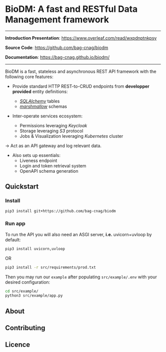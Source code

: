 # BioDM: A fast and RESTful Data Management framework

---

**Introduction Presentation**: <a href="https://www.overleaf.com/read/wxpdnptnkpsy" target="_blank">https://www.overleaf.com/read/wxpdnptnkpsy</a> 

**Source Code**: <a href="https://github.com/bag-cnag/biodm" target="_blank">https://github.com/bag-cnag/biodm</a>

**Documentation**: <a href="https://bag-cnag.github.io/biodm/" target="_blank">https://bag-cnag.github.io/biodm/</a>

---

BioDM is a fast, stateless and asynchronous REST API framework with the following core features:

- Provide standard HTTP REST-to-CRUD endpoints from **developper provided** entity definitions:
  - _[SQLAlchemy](https://github.com/sqlalchemy/sqlalchemy/)_ tables
  - _[marshmallow](https://github.com/marshmallow-code/marshmallow)_ schemas

- Inter-operate services ecosystem:
  - Permissions leveraging _Keycloak_
  - Storage leveraging _S3_ protocol
  - Jobs & Visualization leveraging _Kubernetes_ cluster

-> Act as an API gateway and log relevant data.

- Also sets up essentials:
  - Liveness endpoint
  - Login and token retrieval system
  - OpenAPI schema generation

## Quickstart

### Install
```bash
pip3 install git+https://github.com/bag-cnag/biodm
```

### Run app
To run the API you will also need an ASGI server, **i.e.** uvicorn+uvloop by default:
```bash
pip3 install uvicorn,uvloop
```
OR
```bash
pip3 install -r src/requirements/prod.txt
```

Then you may run our `example` after populating  `src/example/.env` with your desired configuration:
```bash
cd src/example/
python3 src/example/app.py
```

## About

## Contributing

## Licence
